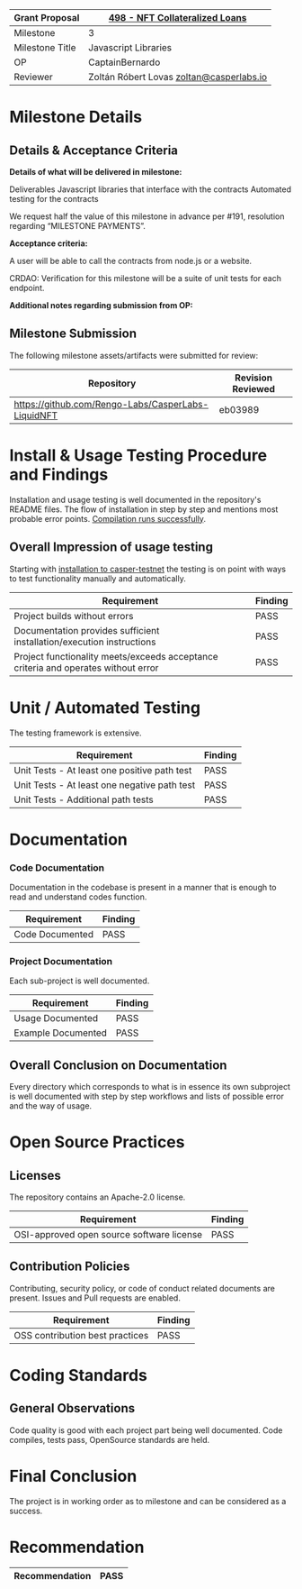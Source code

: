 Grant Proposal | [498 - NFT Collateralized Loans](https://portal.devxdao.com/public-proposals/498)
------------ | -------------
Milestone | 3
Milestone Title | Javascript Libraries
OP | CaptainBernardo
Reviewer | Zoltán Róbert Lovas <zoltan@casperlabs.io>

# Milestone Details

## Details & Acceptance Criteria

**Details of what will be delivered in milestone:**

Deliverables
Javascript libraries that interface with the contracts
Automated testing for the contracts

We request half the value of this milestone in advance per #191, resolution regarding “MILESTONE PAYMENTS”.

**Acceptance criteria:**

A user will be able to call the contracts from node.js or a website.

CRDAO: Verification for this milestone will be a suite of unit tests for each endpoint.

**Additional notes regarding submission from OP:**

## Milestone Submission

The following milestone assets/artifacts were submitted for review:

Repository | Revision Reviewed
------------ | -------------
https://github.com/Rengo-Labs/CasperLabs-LiquidNFT | eb03989


# Install & Usage Testing Procedure and Findings

Installation and usage testing is well documented in the repository's README files. The flow of installation in step by step and mentions most probable error points.
[Compilation runs successfully](assets/js-install.md).

## Overall Impression of usage testing

Starting with [installation to casper-testnet](assets/npm-install-cmd.md) the testing is on point with ways to test functionality manually and automatically.

Requirement | Finding
------------ | -------------
Project builds without errors | PASS
Documentation provides sufficient installation/execution instructions | PASS
Project functionality meets/exceeds acceptance criteria and operates without error | PASS

# Unit / Automated Testing

The testing framework is extensive.

Requirement | Finding
------------ | -------------
Unit Tests - At least one positive path test | PASS
Unit Tests - At least one negative path test | PASS
Unit Tests - Additional path tests | PASS

# Documentation

### Code Documentation

Documentation in the codebase is present in a manner that is enough to read and understand codes function.

Requirement | Finding
------------ | -------------
Code Documented | PASS

### Project Documentation

Each sub-project is well documented.

Requirement | Finding
------------ | -------------
Usage Documented | PASS
Example Documented | PASS

## Overall Conclusion on Documentation

Every directory which corresponds to what is in essence its own subproject is well documented with step by step workflows and lists of possible error and the way of usage.

# Open Source Practices

## Licenses

The repository contains an Apache-2.0 license.

Requirement | Finding
------------ | -------------
OSI-approved open source software license | PASS

## Contribution Policies

Contributing, security policy, or code of conduct related documents are present. 
Issues and Pull requests are enabled.

Requirement | Finding
------------ | -------------
OSS contribution best practices | PASS

# Coding Standards

## General Observations

Code quality is good with each project part being well documented. Code compiles, tests pass, OpenSource standards are held.

# Final Conclusion

The project is in working order as to milestone and can be considered as a success.

# Recommendation

Recommendation | PASS
------------ | -------------
